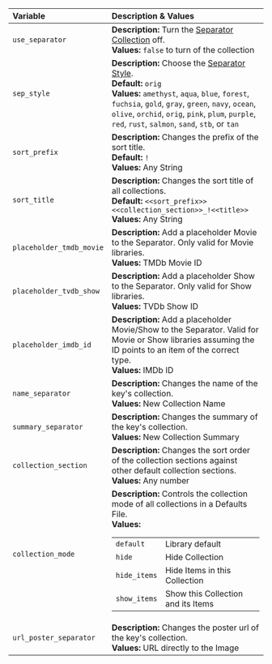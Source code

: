 
| Variable                 | Description & Values                                                                                                                                                                                                                                                                                                                                                                                           |
|:-------------------------|:---------------------------------------------------------------------------------------------------------------------------------------------------------------------------------------------------------------------------------------------------------------------------------------------------------------------------------------------------------------------------------------------------------------|
| `use_separator`          | **Description:** Turn the [Separator Collection](separators.md#use-separators) off.<br>**Values:** `false` to turn of the collection                                                                                                                                                                                                                                                                           |
| `sep_style`              | **Description:** Choose the [Separator Style](separators.md#separator-styles).<br>**Default:** `orig`<br>**Values:** `amethyst`, `aqua`, `blue`, `forest`, `fuchsia`, `gold`, `gray`, `green`, `navy`, `ocean`, `olive`, `orchid`, `orig`, `pink`, `plum`, `purple`, `red`, `rust`, `salmon`, `sand`, `stb`, or `tan`                                                                                          |         
| `sort_prefix`            | **Description:** Changes the prefix of the sort title.<br>**Default:** `!`<br>**Values:** Any String                                                                                                                                                                                                                                                                                                           |
| `sort_title`             | **Description:** Changes the sort title of all collections.<br>**Default:** `<<sort_prefix>><<collection_section>>_!<<title>>`<br>**Values:** Any String                                                                                                                                                                                                                                                       |
| `placeholder_tmdb_movie` | **Description:** Add a placeholder Movie to the Separator.  Only valid for Movie libraries.<br>**Values:** TMDb Movie ID                                                                                                                                                                                                                                                                                       |
| `placeholder_tvdb_show`  | **Description:** Add a placeholder Show to the Separator.  Only valid for Show libraries.<br>**Values:** TVDb Show ID                                                                                                                                                                                                                                                                                          |
| `placeholder_imdb_id`    | **Description:** Add a placeholder Movie/Show to the Separator.  Valid for Movie or Show libraries assuming the ID points to an item of the correct type.<br>**Values:** IMDb ID                                                                                                                                                                                                                               |
| `name_separator`         | **Description:** Changes the name of the key's collection.<br>**Values:** New Collection Name                                                                                                                                                                                                                                                                                                        |
| `summary_separator`      | **Description:** Changes the summary of the key's collection.<br>**Values:** New Collection Summary                                                                                                                                                                                                                                                                                                  |
| `collection_section`     | **Description:** Changes the sort order of the collection sections against other default collection sections.<br>**Values:** Any number                                                                                                                                                                                                                                                                        |
| `collection_mode`        | **Description:** Controls the collection mode of all collections in a Defaults File.<br>**Values:**<table class="clearTable"><tr><td>`default`</td><td>Library default</td></tr><tr><td>`hide`</td><td>Hide Collection</td></tr><tr><td>`hide_items`</td><td>Hide Items in this Collection</td></tr><tr><td>`show_items`</td><td>Show this Collection and its Items</td></tr></table>                          |
| `url_poster_separator`   | **Description:** Changes the poster url of the key's collection.<br>**Values:** URL directly to the Image                                                                                                                                                                                                                                                                                            |

